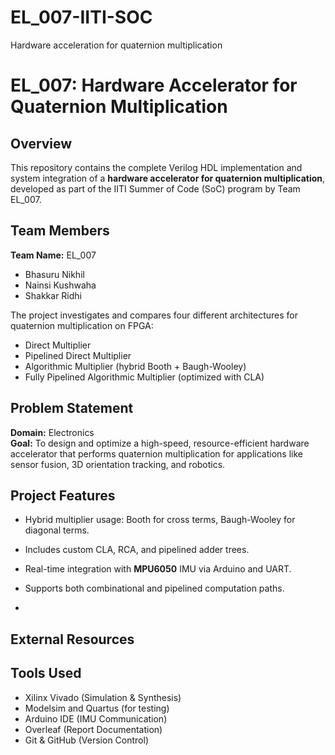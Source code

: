 # EL_007-IITI-SOC
Hardware acceleration for quaternion multiplication
# EL_007: Hardware Accelerator for Quaternion Multiplication

## Overview

This repository contains the complete Verilog HDL implementation and system integration of a **hardware accelerator for quaternion multiplication**, developed as part of the IITI Summer of Code (SoC) program by Team EL_007.
## Team Members

**Team Name:** EL\_007  
- Bhasuru Nikhil  
- Nainsi Kushwaha  
- Shakkar Ridhi  

The project investigates and compares four different architectures for quaternion multiplication on FPGA:
- Direct Multiplier
- Pipelined Direct Multiplier
- Algorithmic Multiplier (hybrid Booth + Baugh-Wooley)
- Fully Pipelined Algorithmic Multiplier (optimized with CLA)

## Problem Statement

**Domain:** Electronics  
**Goal:** To design and optimize a high-speed, resource-efficient hardware accelerator that performs quaternion multiplication for applications like sensor fusion, 3D orientation tracking, and robotics.

## Project Features

- Hybrid multiplier usage: Booth for cross terms, Baugh-Wooley for diagonal terms.
- Includes custom CLA, RCA, and pipelined adder trees.
- Real-time integration with **MPU6050** IMU via Arduino and UART.
- Supports both combinational and pipelined computation paths.

- 
## External Resources




## Tools Used

- Xilinx Vivado (Simulation & Synthesis)
- Modelsim and Quartus (for testing)
- Arduino IDE (IMU Communication)
- Overleaf (Report Documentation)
- Git & GitHub (Version Control)


